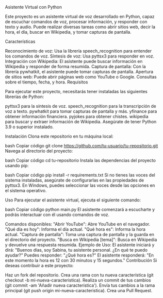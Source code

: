 Asistente Virtual con Python

Este proyecto es un asistente virtual de voz desarrollado en Python, capaz de escuchar comandos de voz, procesar información, y responder con texto y audio. Puede realizar diversas tareas como abrir sitios web, decir la hora, el día, buscar en Wikipedia, y tomar capturas de pantalla.

Características

Reconocimiento de voz: Usa la librería speech_recognition para entender los comandos de voz.
Síntesis de voz: Usa pyttsx3 para responder en voz.
Integración con Wikipedia: El asistente puede buscar información en Wikipedia y responder de forma resumida.
Captura de pantalla: Con la librería pywhatkit, el asistente puede tomar capturas de pantalla.
Apertura de sitios web: Puede abrir páginas web como YouTube o Google.
Consultas sobre el tiempo, fecha, y hora.
Requisitos

Para ejecutar este proyecto, necesitarás tener instaladas las siguientes librerías de Python:

pyttsx3 para la síntesis de voz.
speech_recognition para la transcripción de voz a texto.
pywhatkit para tomar capturas de pantalla y más.
yfinance para obtener información financiera.
pyjokes para obtener chistes.
wikipedia para buscar y extraer información de Wikipedia.
Asegúrate de tener Python 3.9 o superior instalado.

Instalación
Clona este repositorio en tu máquina local:

bash
Copiar código
git clone https://github.com/tu-usuario/tu-repositorio.git
Navega al directorio del proyecto:

bash
Copiar código
cd tu-repositorio
Instala las dependencias del proyecto usando pip:

bash
Copiar código
pip install -r requirements.txt
Si no tienes las voces del sistema instaladas, asegúrate de configurarlas en las propiedades de pyttsx3. En Windows, puedes seleccionar las voces desde las opciones en el sistema operativo.

Uso
Para ejecutar el asistente virtual, ejecuta el siguiente comando:

bash
Copiar código
python main.py
El asistente comenzará a escucharte y podrás interactuar con él usando comandos de voz.

Comandos disponibles:
"Abrir YouTube": Abre YouTube en el navegador.
"Qué día es hoy": Informa el día actual.
"Qué hora es": Informa la hora actual.
"Captura de pantalla": Toma una captura de pantalla y la guarda en el directorio del proyecto.
"Busca en Wikipedia [tema]": Busca en Wikipedia y devuelve una respuesta resumida.
Ejemplo de Uso:
El asistente iniciará y dirá: "Buenos días, soy Sabina, tu asistente personal. ¿En qué te puedo ayudar?"
Puedes responder: "¿Qué hora es?"
El asistente responderá: "En este momento la hora es 12 con 30 minutos y 15 segundos."
Contribución
Si deseas contribuir a este proyecto:

Haz un fork del repositorio.
Crea una rama con tu nueva característica (git checkout -b mi-nueva-caracteristica).
Realiza un commit de tus cambios (git commit -am 'Añadir nueva característica').
Envía tus cambios a la rama principal (git push origin mi-nueva-caracteristica).
Crea una Pull Request.
